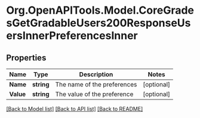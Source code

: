 # Org.OpenAPITools.Model.CoreGradesGetGradableUsers200ResponseUsersInnerPreferencesInner

## Properties

Name | Type | Description | Notes
------------ | ------------- | ------------- | -------------
**Name** | **string** | The name of the preferences | [optional] 
**Value** | **string** | The value of the preference | [optional] 

[[Back to Model list]](../README.md#documentation-for-models) [[Back to API list]](../README.md#documentation-for-api-endpoints) [[Back to README]](../README.md)


